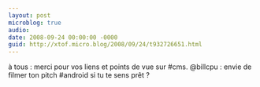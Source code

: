 ```yaml
---
layout: post
microblog: true
audio: 
date: 2008-09-24 00:00:00 -0000
guid: http://xtof.micro.blog/2008/09/24/t932726651.html
---
```

à tous : merci pour vos liens et points de vue sur #cms. @billcpu : envie de filmer ton pitch #android si tu te sens prêt ?
